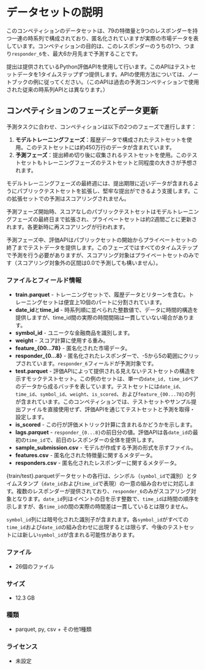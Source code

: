 
# データセットの説明

このコンペティションのデータセットは、79の特徴量と9つのレスポンダーを持つ一連の時系列で構成されており、匿名化されていますが実際の市場データを表しています。コンペティションの目的は、このレスポンダーのうちの1つ、つまり`responder_6`を、最大6か月先まで予測することです。

提出は提供されているPython評価APIを使用して行います。このAPIはテストセットデータを1タイムステップずつ提供します。APIの使用方法については、ノートブックの例に従ってください。（このAPIは過去の予測コンペティションで使用された従来の時系列APIとは異なります。）

## コンペティションのフェーズとデータ更新

予測タスクに合わせ、コンペティションは以下の2つのフェーズで進行します：

1. **モデルトレーニングフェーズ**：履歴データで構成されたテストセットを使用。このテストセットには約450万行のデータが含まれています。
2. **予測フェーズ**：提出締め切り後に収集されるテストセットを使用。このテストセットもトレーニングフェーズのテストセットと同程度の大きさが予想されます。

モデルトレーニングフェーズの最終週には、提出期限に近いデータが含まれるようにパブリックテストセットを拡張し、堅牢な提出ができるよう支援します。この拡張セットでの予測はスコアリングされません。

予測フェーズ開始時、スコアなしのパブリックテストセットはモデルトレーニングフェーズの最終日まで拡張され、プライベートセットは約2週間ごとに更新されます。各更新時に再スコアリングが行われます。

予測フェーズ中、評価APIはパブリックセットの開始からプライベートセットの終了までテストデータを提供します。このフェーズではすべてのタイムステップで予測を行う必要がありますが、スコアリング対象はプライベートセットのみです（スコアリング対象外の区間は0.0で予測しても構いません）。

### ファイルとフィールド情報

- **train.parquet** - トレーニングセットで、履歴データとリターンを含む。トレーニングセットは便宜上10個のパートに分割されています。
- **date_id**と**time_id** - 時系列順に並べられた整数値で、データに時間的構造を提供しますが、time_id間の実際の時間間隔は一貫していない場合があります。
- **symbol_id** - ユニークな金融商品を識別します。
- **weight** - スコア計算に使用する重み。
- **feature_{00...78}** - 匿名化された市場データ。
- **responder_{0...8}** - 匿名化されたレスポンダーで、-5から5の範囲にクリップされています。`responder_6`フィールドが予測対象です。
- **test.parquet** - 評価APIによって提供される見えないテストセットの構造を示すモックテストセット。この例のセットは、単一の`date_id, time_id`ペアのデータから成るバッチを表しています。テストセットには`date_id`、`time_id`、`symbol_id`、`weight`、`is_scored`、および`feature_{00...78}`の列が含まれています。このコンペティションでは、テストセットやサンプル提出ファイルを直接使用せず、評価APIを通じてテストセットと予測を取得・設定します。
- **is_scored** - この行が評価メトリック計算に含まれるかどうかを示します。
- **lags.parquet** - `responder_{0...8}`の前日分の値。評価APIは各`date_id`の最初の`time_id`で、前日のレスポンダーの全体を提供します。
- **sample_submission.csv** - モデルが作成する予測の形式を示すファイル。
- **features.csv** - 匿名化された特徴量に関するメタデータ。
- **responders.csv** - 匿名化されたレスポンダーに関するメタデータ。

{train/test}.parquetデータセットの各行は、シンボル（`symbol_id`で識別）とタイムスタンプ（`date_id`および`time_id`で表現）の一意の組み合わせに対応します。複数のレスポンダーが提供されており、`responder_6`のみがスコアリング対象となります。`date_id`列はイベントの日を示す整数で、`time_id`は時間の順序を示しますが、各`time_id`の間の実際の時間差は一貫しているとは限りません。

`symbol_id`列には暗号化された識別子が含まれます。各`symbol_id`がすべての`time_id`および`date_id`の組み合わせに出現するとは限らず、今後のテストセットには新しい`symbol_id`が含まれる可能性があります。

### ファイル

- 26個のファイル

### サイズ

- 12.3 GB

### 種類

- parquet, py, csv + その他1種類

### ライセンス

- 未設定
